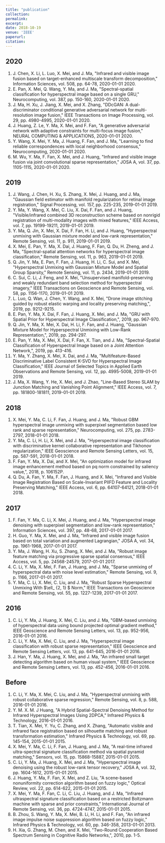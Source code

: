 ```yaml
---
title: "publication"
collection:  
permalink:  
excerpt: 
date: 2018-10-19
venue: 'IEEE'
paperurl: 
citation: 
--- 
```

## 2020
1. J. Chen, X. Li, L. Luo, X. Mei, and J. Ma, "Infrared and visible image fusion based on target-enhanced multiscale transform decomposition," Information Sciences, vol. 508, pp. 64-78, 2020-01-01 2020.
1. E. Pan, X. Mei, Q. Wang, Y. Ma, and J. Ma, "Spectral-spatial classification for hyperspectral image based on a single GRU," Neurocomputing, vol. 387, pp. 150-160, 2020-01-01 2020.
1. J. Ma, H. Xu, J. Jiang, X. Mei, and X. Zhang, "DDcGAN: A dual-discriminator conditional generative adversarial network for multi-resolution image fusion," IEEE Transactions on Image Processing, vol. 29, pp. 4980-4995, 2020-01-01 2020.
1. J. Huang, Z. Le, Y. Ma, X. Mei, and F. Fan, "A generative adversarial network with adaptive constraints for multi-focus image fusion," NEURAL COMPUTING & APPLICATIONS, 2020-01-01 2020.
1. Y. Wang, X. Mei, Y. Ma, J. Huang, F. Fan, and J. Ma, "Learning to find reliable correspondences with local neighborhood consensus," Neurocomputing, 2020-01-01 2020.
1. M. Wu, Y. Ma, F. Fan, X. Mei, and J. Huang, "Infrared and visible image fusion via joint convolutional sparse representation," JOSA A, vol. 37, pp. 1105-1115, 2020-01-01 2020.

## 2019
1. J. Wang, J. Chen, H. Xu, S. Zhang, X. Mei, J. Huang, and J. Ma, "Gaussian field estimator with manifold regularization for retinal image registration," Signal Processing, vol. 157, pp. 225-235, 2019-01-01 2019.
1. Y. Ma, Y. Wang, X. Mei, C. Liu, X. Dai, F. Fan, and J. Huang, "Visible/infrared combined 3D reconstruction scheme based on nonrigid registration of multi-modality images with mixed features," IEEE Access, vol. 7, pp. 19199-19211, 2019-01-01 2019.
1. Y. Ma, Q. Jin, X. Mei, X. Dai, F. Fan, H. Li, and J. Huang, "Hyperspectral unmixing with Gaussian mixture model and low-rank representation," Remote Sensing, vol. 11, p. 911, 2019-01-01 2019.
1. X. Mei, E. Pan, Y. Ma, X. Dai, J. Huang, F. Fan, Q. Du, H. Zheng, and J. Ma, "Spectral-spatial attention networks for hyperspectral image classification," Remote Sensing, vol. 11, p. 963, 2019-01-01 2019.
1. Q. Jin, Y. Ma, E. Pan, F. Fan, J. Huang, H. Li, C. Sui, and X. Mei, "Hyperspectral Unmixing with Gaussian Mixture Model and Spatial Group Sparsity," Remote Sensing, vol. 11, p. 2434, 2019-01-01 2019.
1. C. Sui, C. Li, J. Feng, and X. Mei, "Unsupervised manifold-preserving and weakly redundant band selection method for hyperspectral imagery," IEEE Transactions on Geoscience and Remote Sensing, vol. 58, pp. 1156-1170, 2019-01-01 2019.
1. L. Luo, Q. Wan, J. Chen, Y. Wang, and X. Mei, "Drone image stitching guided by robust elastic warping and locality preserving matching,", 2019, pp. 9212-9215.
1. E. Pan, Y. Ma, X. Dai, F. Fan, J. Huang, X. Mei, and J. Ma, "GRU with Spatial Prior for Hyperspectral Image Classification,", 2019, pp. 967-970.
1. Q. Jin, Y. Ma, X. Mei, X. Dai, H. Li, F. Fan, and J. Huang, "Gaussian Mixture Model for Hyperspectral Unmixing with Low-Rank Representation,", 2019, pp. 294-297.
1. E. Pan, Y. Ma, X. Mei, X. Dai, F. Fan, X. Tian, and J. Ma, "Spectral-Spatial Classification of Hyperspectral Image based on a Joint Attention Network,", 2019, pp. 413-416.
1. Y. Ma, Y. Zhang, X. Mei, X. Dai, and J. Ma, "Multifeature-Based Discriminative Label Consistent K-SVD for Hyperspectral Image Classification," IEEE Journal of Selected Topics in Applied Earth Observations and Remote Sensing, vol. 12, pp. 4995-5008, 2019-01-01 2019.
1. J. Ma, X. Wang, Y. He, X. Mei, and J. Zhao, "Line-Based Stereo SLAM by Junction Matching and Vanishing Point Alignment," IEEE Access, vol. 7, pp. 181800-181811, 2019-01-01 2019.

## 2018
1. X. Mei, Y. Ma, C. Li, F. Fan, J. Huang, and J. Ma, "Robust GBM hyperspectral image unmixing with superpixel segmentation based low rank and sparse representation," Neurocomputing, vol. 275, pp. 2783-2797, 2018-01-01 2018.
1. Y. Ma, C. Li, H. Li, X. Mei, and J. Ma, "Hyperspectral image classification with discriminative kernel collaborative representation and Tikhonov regularization," IEEE Geoscience and Remote Sensing Letters, vol. 15, pp. 587-591, 2018-01-01 2018.
1. F. Fan, Y. Ma, X. Dai, and X. Mei, "An optimization model for infrared image enhancement method based on pq norm constrained by saliency value,", 2018, p. 106152P.
1. Q. Du, A. Fan, Y. Ma, F. Fan, J. Huang, and X. Mei, "Infrared and Visible Image Registration Based on Scale-Invariant PIIFD Feature and Locality Preserving Matching," IEEE Access, vol. 6, pp. 64107-64121, 2018-01-01 2018.

## 2017
1. F. Fan, Y. Ma, C. Li, X. Mei, J. Huang, and J. Ma, "Hyperspectral image denoising with superpixel segmentation and low-rank representation," Information Sciences, vol. 397, pp. 48-68, 2017-01-01 2017.
1. H. Guo, Y. Ma, X. Mei, and J. Ma, "Infrared and visible image fusion based on total variation and augmented Lagrangian," JOSA A, vol. 34, pp. 1961-1968, 2017-01-01 2017.
1. Y. Ma, J. Wang, H. Xu, S. Zhang, X. Mei, and J. Ma, "Robust image feature matching via progressive sparse spatial consensus," IEEE Access, vol. 5, pp. 24568-24579, 2017-01-01 2017.
1. C. Li, Y. Ma, X. Mei, F. Fan, J. Huang, and J. Ma, "Sparse unmixing of hyperspectral data with noise level estimation," Remote Sensing, vol. 9, p. 1166, 2017-01-01 2017.
1. Y. Ma, C. Li, X. Mei, C. Liu, and J. Ma, "Robust Sparse Hyperspectral Unmixing With $\ell_ {2, 1} $ Norm," IEEE Transactions on Geoscience and Remote Sensing, vol. 55, pp. 1227-1239, 2017-01-01 2017.

## 2016
1. C. Li, Y. Ma, J. Huang, X. Mei, C. Liu, and J. Ma, "GBM-based unmixing of hyperspectral data using bound projected optimal gradient method," IEEE Geoscience and Remote Sensing Letters, vol. 13, pp. 952-956, 2016-01-01 2016.
1. C. Li, Y. Ma, X. Mei, C. Liu, and J. Ma, "Hyperspectral image classification with robust sparse representation," IEEE Geoscience and Remote Sensing Letters, vol. 13, pp. 641-645, 2016-01-01 2016.
1. J. Han, Y. Ma, J. Huang, X. Mei, and J. Ma, "An infrared small target detecting algorithm based on human visual system," IEEE Geoscience and Remote Sensing Letters, vol. 13, pp. 452-456, 2016-01-01 2016.

## Before
1. C. Li, Y. Ma, X. Mei, C. Liu, and J. Ma, "Hyperspectral unmixing with robust collaborative sparse regression," Remote Sensing, vol. 8, p. 588, 2016-01-01 2016.
1. Y. M. X. M. J Huang, "A Hybrid Spatial-Spectral Denoising Method for Infrared Hyperspectral Images Using 2DPCA," Infrared Physics & Technology, 2016-01-01 2016.
1. T. Tian, X. Mei, Y. Yu, C. Zhang, and X. Zhang, "Automatic visible and infrared face registration based on silhouette matching and robust transformation estimation," Infrared Physics & Technology, vol. 69, pp. 145-154, 2015-01-01 2015.
1. X. Mei, Y. Ma, C. Li, F. Fan, J. Huang, and J. Ma, "A real-time infrared ultra-spectral signature classification method via spatial pyramid matching," Sensors, vol. 15, pp. 15868-15887, 2015-01-01 2015.
1. C. Li, Y. Ma, J. Huang, X. Mei, and J. Ma, "Hyperspectral image denoising using the robust low-rank tensor recovery," JOSA A, vol. 32, pp. 1604-1612, 2015-01-01 2015.
1. J. Huang, Y. Ma, F. Fan, X. Mei, and Z. Liu, "A scene-based nonuniformity correction algorithm based on fuzzy logic," Optical Review, vol. 22, pp. 614-622, 2015-01-01 2015.
1. X. Mei, Y. Ma, F. Fan, C. Li, C. Liu, J. Huang, and J. Ma, "Infrared ultraspectral signature classification based on a restricted Boltzmann machine with sparse and prior constraints," International Journal of Remote Sensing, vol. 36, pp. 4724-4747, 2015-01-01 2015.
1. B. Zhou, S. Wang, Y. Ma, X. Mei, B. Li, H. Li, and F. Fan, "An infrared image impulse noise suppression algorithm based on fuzzy logic," Infrared Physics & Technology, vol. 60, pp. 346-358, 2013-01-01 2013.
1. H. Xia, G. Zhang, M. Chen, and X. Mei, "Two-Round Cooperation Based Spectrum Sensing in Cognitive Radio Networks,", 2010, pp. 1-5.
